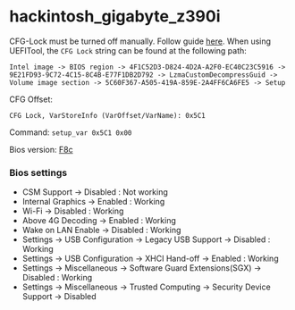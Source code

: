 # hackintosh_gigabyte_z390i

CFG-Lock must be turned off manually. Follow guide [here](https://dortania.github.io/OpenCore-Desktop-Guide/extras/msr-lock). When using UEFITool, the `CFG Lock` string can be found at the following path:

```
Intel image -> BIOS region -> 4F1C52D3-D824-4D2A-A2F0-EC40C23C5916 -> 9E21FD93-9C72-4C15-8C4B-E77F1DB2D792 -> LzmaCustomDecompressGuid -> Volume image section -> 5C60F367-A505-419A-859E-2A4FF6CA6FE5 -> Setup
```

CFG Offset:

```
CFG Lock, VarStoreInfo (VarOffset/VarName): 0x5C1
```

Command:
`setup_var 0x5C1 0x00`

Bios version: [F8c](https://www.gigabyte.com/ie/Motherboard/Z390-I-AORUS-PRO-WIFI-rev-10/support#support-dl-bios)

### Bios settings

- CSM Support -> Disabled : Not working
- Internal Graphics -> Enabled :  Working
- Wi-Fi -> Disabled :  Working
- Above 4G Decoding -> Enabled : Working
- Wake on LAN Enable -> Disabled : Working
- Settings -> USB Configuration -> Legacy USB Support -> Disabled : Working
- Settings -> USB Configuration -> XHCI Hand-off -> Enabled : Working
- Settings -> Miscellaneous -> Software Guard Extensions(SGX) -> Disabled : Working
- Settings -> Miscellaneous -> Trusted Computing -> Security Device Support -> Disabled
